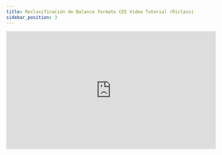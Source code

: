 ```yaml
---
title: Reclasificación de Balance formato CEE Video Tutorial (Riclassificazione di Bilancio formato CEE Video Tutorial)
sidebar_position: 3
---
```


<iframe width="560" height="315" src="https://www.youtube.com/embed/bhoSB80XFGY" title="YouTube video player" frameborder="0" allowfullscreen="true"></iframe>